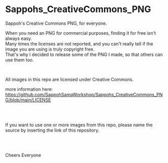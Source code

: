 # Sappohs_CreativeCommons_PNG
Sappoh's Creative Commons PNG, for everyone.

When you need an PNG for commercial purposes, finding it for free isn't always easy.</BR>
Many times the licenses are not reported, and you can't really tell if the image you are using is truly copyright free.</BR>
That's why I decided to release some of the PNG I made, so that others can use them too.</BR>

</BR>

All images in this repo are licensed under Creative Commons.</BR>

more information here: https://github.com/SappohSamaWorkshop/Sappohs_CreativeCommons_PNG/blob/main/LICENSE


</BR></BR>

If you want to use one or more images from this repo, please name the source by inserting the link of this repository.

</BR></BR>


Cheers Everyone
